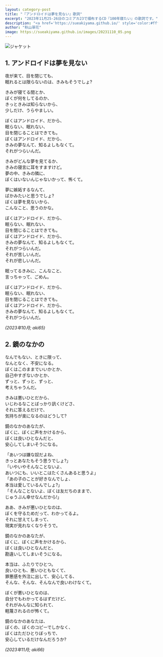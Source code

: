 ```yaml
---
layout: category-post
title: "『アンドロイドは夢を見ない』歌詞"
excerpt: "2023年11月25-26日のコミアカ23で頒布するCD『100年寝たい』の歌詞です。"
description: "<a href='https://sueakiyama.github.io/' style='color:#ffffff'><u>Le Site Web de Suika Akiyama</u></a>"
author: "秋山翠花"
image: https://sueakiyama.github.io/images/20231110_05.png
---
```


![ジャケット](https://sueakiyama.github.io/images/20231110_05.png)

## 1. アンドロイドは夢を見ない

夜が来て、目を閉じても、  
眠れるとは限らないのは、きみもそうでしょ?

きみが寝てる間とか、  
ぼくが何をしてるのか、  
きっときみは知らないから、  
少しだけ、うらやましい。

ぼくはアンドロイド、だから、  
眠らない、眠れない、  
目を閉じることはできても。  
ぼくはアンドロイド、だから、  
きみの夢なんて、知るよしもなくて。  
それがつらいんだ。

きみがどんな夢を見てるか、  
きみの寝言に耳をすますけど。  
夢の中、きみの隣に、  
ぼくはいないんじゃないかって、怖くて。

夢に嫉妬するなんて、  
ばかみたいと思うでしょ?  
ぼくは夢を見ないから、  
こんなこと、思うのかな。

ぼくはアンドロイド、だから、  
眠らない、眠れない、  
目を閉じることはできても。  
ぼくはアンドロイド、だから、  
きみの夢なんて、知るよしもなくて。  
それがつらいんだ。  
それが苦しいんだ。  
それが悲しいんだ。

眠ってるきみに、こんなこと、  
言っちゃって、ごめん。

ぼくはアンドロイド、だから、  
眠らない、眠れない、  
目を閉じることはできても。  
ぼくはアンドロイド、だから、  
きみの夢なんて、知るよしもなくて。  
それがつらいんだ。

*(2023年10月; aki65)*

## 2. 鏡のなかの

なんでもない、ときに限って、  
なんとなく、不安になる。  
ぼくはこのままでいいかとか、  
自己中すぎないかとか、  
ずっと、ずっと、ずっと、  
考えちゃうんだ。

きみは悪いひとだから、  
いじわるなことばっかり訊くけどさ、  
それに答えるだけで、  
気持ちが楽になるのはどうして?

鏡のなかのあなたが、  
ぼくに、ぼくに声をかけるから、  
ぼくは良いひとなんだと、  
安心してしまいそうになる。

「あいつは嫌な奴だよね、  
きっとあなたもそう思うでしょ?」  
「いやいやそんなことないよ、  
あいつにも、いいとこはたくさんあると思うよ」  
「あの子のことが好きなんでしょ、  
本当は愛しているんでしょ?」  
「そんなことないよ、ぼくは友だちのままで、  
じゅうぶん幸せなんだから!」

ああ、きみが悪いひとなのは、  
ぼくを守るためだって、わかってるよ。  
それに甘えてしまって、  
現実が見れなくなりそうで。

鏡のなかのあなたが、  
ぼくに、ぼくに声をかけるから、  
ぼくは良いひとなんだと、  
勘違いしてしまいそうになる。

本当は、ふたりでひとつ。  
良いひとも、悪いひともなくて、  
罪悪感を外注に出して、安心してる、  
そんな、そんな、そんなんで良いわけなくて。

ぼくが悪いひとなのは、  
自分でもわかってるはずだけど、  
それがみんなに知られて、  
軽蔑されるのが怖くて。

鏡のなかのあなたは、  
ぼくの、ぼくのコピーでしかなく、  
ぼくはただひとりぼっちで、  
安心しているだけなんだろうか?

*(2023年11月; aki66)*
